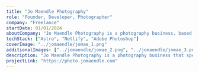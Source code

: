 ```yaml
---
title: "Jo Maendle Photography"
role: "Founder, Developer, Photographer"
company: "Freelance"
startDate: 01/01/2024
aboutCompany: "Jo Maendle Photography is a photography business, based in Bremen, Germany, that specializes in outdoor portrait photography."
techStack: ["Astro", "Netlify", "Adobe Photoshop"]
coverImage: "../jomaendle/jomae_1.png"
additionalImages: ["../jomaendle/jomae_2.png", "../jomaendle/jomae_3.png"]
description: "Jo Maendle Photography is a photography business that specializes in outdoor portrait and landscape photography."
projectLink: "https://photo.jomaendle.com"
---
```

